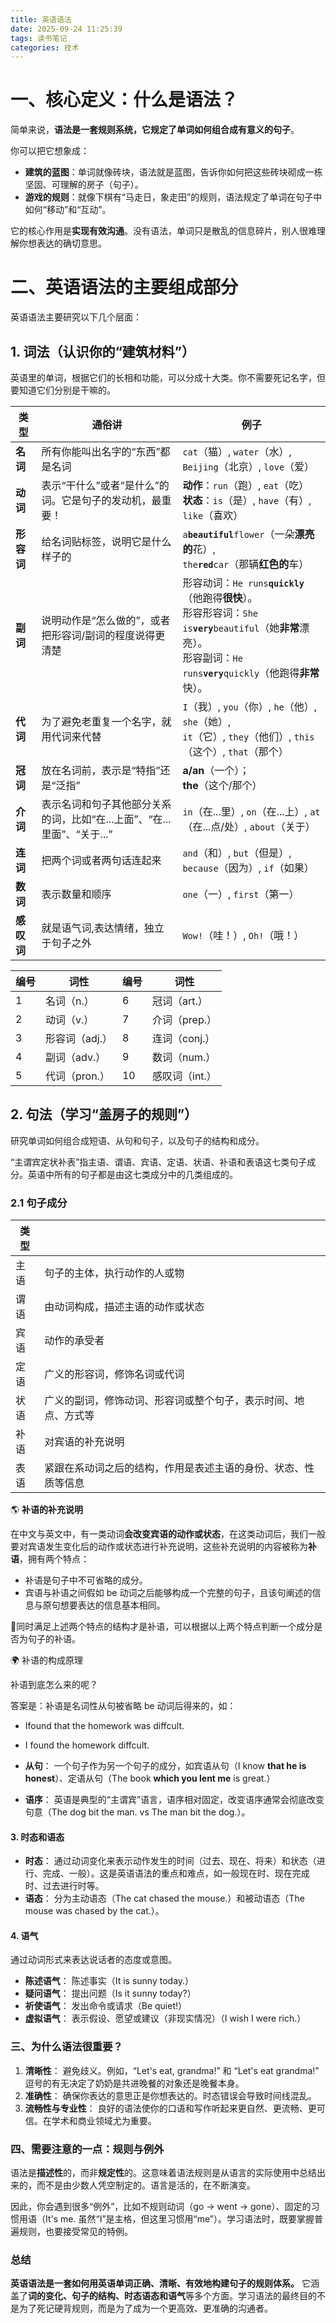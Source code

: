 ```yaml
---
title: 英语语法
date: 2025-09-24 11:25:39
tags: 读书笔记
categories: 技术
---
```


# 一、核心定义：什么是语法？

简单来说，**语法是一套规则系统，它规定了单词如何组合成有意义的句子**。

你可以把它想象成：

- **建筑的蓝图**：单词就像砖块，语法就是蓝图，告诉你如何把这些砖块砌成一栋坚固、可理解的房子（句子）。
- **游戏的规则**：就像下棋有“马走日，象走田”的规则，语法规定了单词在句子中如何“移动”和“互动”。

它的核心作用是**实现有效沟通**。没有语法，单词只是散乱的信息碎片，别人很难理解你想表达的确切意思。



<!--more-->



# 二、英语语法的主要组成部分

英语语法主要研究以下几个层面：

## 1. 词法（认识你的“建筑材料”）

英语里的单词，根据它们的长相和功能，可以分成十大类。你不需要死记名字，但要知道它们分别是干嘛的。


| 类型       | **通俗讲**                                                   | 例子                                                         |
| ---------- | ------------------------------------------------------------ | ------------------------------------------------------------ |
| **名词**   | 所有你能叫出名字的“东西”都是名词                             | `cat`（猫）, `water`（水）, `Beijing`（北京）, `love`（爱）  |
| **动词**   | 表示“干什么”或者“是什么”的词。它是句子的发动机，最重要！     | **动作**：`run`（跑）, `eat`（吃） <br />**状态**：`is`（是）, `have`（有）, `like`（喜欢） |
| **形容词** | 给名词贴标签，说明它是什么样子的                             | `a`**`beautiful`**`flower`（一朵**漂亮的**花）, <br />`the`**`red`**`car`（那辆**红色的**车） |
| **副词**   | 说明动作是“怎么做的”，或者把形容词/副词的程度说得更清楚      | 形容动词：`He runs`**`quickly`**（他跑得**很快**）。 <br />形容形容词：`She is`**`very`**`beautiful`（她**非常**漂亮）。 <br />形容副词：`He runs`**`very`**`quickly`（他跑得**非常**快）。 |
| **代词**   | 为了避免老重复一个名字，就用代词来代替                       | `I`（我）, `you`（你）, `he`（他）, `she`（她）, <br />`it`（它）, `they`（他们）, `this`（这个）, `that`（那个） |
| **冠词**   | 放在名词前，表示是“特指”还是“泛指”                           | **a/an**（一个）；<br />**the**（这个/那个）                 |
| **介词**   | 表示名词和句子其他部分关系的词，比如“在...上面”、“在...里面”、“关于...” | `in`（在...里）, `on`（在...上）, `at`（在...点/处）, `about`（关于） |
| **连词**   | 把两个词或者两句话连起来                                     | `and`（和）, `but`（但是）, `because`（因为）, `if`（如果）  |
| **数词**   | 表示数量和顺序                                               | `one`（一）, `first`（第一）                                 |
| **感叹词** | 就是语气词,表达情绪，独立于句子之外                          | `Wow!`（哇！）, `Oh!`（哦！）                                |

| 编号 | 词性           | 编号 | 词性           |
| ---- | -------------- | ---- | -------------- |
| 1    | 名词（n.）     | 6    | 冠词（art.）   |
| 2    | 动词（v.）     | 7    | 介词（prep.）  |
| 3    | 形容词（adj.） | 8    | 连词（conj.）  |
| 4    | 副词（adv.）   | 9    | 数词（num.）   |
| 5    | 代词（pron.）  | 10   | 感叹词（int.） |



## 2. 句法（学习“盖房子的规则”）

研究单词如何组合成短语、从句和句子，以及句子的结构和成分。

“主谓宾定状补表”指主语、谓语、宾语、定语、状语、补语和表语这七类句子成分。英语中所有的句子都是由这七类成分中的几类组成的。

### 2.1 句子成分

| 类型 |                                                              |
| ---- | ------------------------------------------------------------ |
| 主语 | 句子的主体，执行动作的人或物                                 |
| 谓语 | 由动词构成，描述主语的动作或状态                             |
| 宾语 | 动作的承受者                                                 |
| 定语 | 广义的形容词，修饰名词或代词                                 |
| 状语 | 广义的副词，修饰动词、形容词或整个句子，表示时间、地点、方式等 |
| 补语 | 对宾语的补充说明                                             |
| 表语 | 紧跟在系动词之后的结构，作用是表述主语的身份、状态、性质等信息 |



🌎 **补语的补充说明**

在中文与英文中，有一类动词**会改变宾语的动作或状态**，在这类动词后，我们一般要对宾语发生变化后的动作或状态进行补充说明，这些补充说明的内容被称为**补语**，拥有两个特点：

- 补语是句子中不可省略的成分。
- 宾语与补语之间假如 be 动词之后能够构成一个完整的句子，且该句阐述的信息与原句想要表达的信息基本相同。

🌟同时满足上述两个特点的结构才是补语，可以根据以上两个特点判断一个成分是否为句子的补语。



🌍 补语的构成原理

补语到底怎么来的呢？

答案是：补语是名词性从句被省略 be 动词后得来的，如：

- Ifound that the homework was diffcult.
- I found the homework diffcult.

















- **从句**： 一个句子作为另一个句子的成分，如宾语从句（I know **that he is honest**）、定语从句（The book **which you lent me** is great.）

- **语序**： 英语是典型的“主谓宾”语言，语序相对固定，改变语序通常会彻底改变句意（The dog bit the man. vs The man bit the dog.）。

#### 3. 时态和语态

- **时态**： 通过动词变化来表示动作发生的时间（过去、现在、将来）和状态（进行、完成、一般）。这是英语语法的重点和难点，如一般现在时、现在完成时、过去进行时等。
- **语态**： 分为主动语态（The cat chased the mouse.）和被动语态（The mouse was chased by the cat.）。

#### 4. 语气

通过动词形式来表达说话者的态度或意图。

- **陈述语气**： 陈述事实（It is sunny today.）
- **疑问语气**： 提出问题（Is it sunny today?）
- **祈使语气**： 发出命令或请求（Be quiet!）
- **虚拟语气**： 表示假设、愿望或建议（非现实情况）（I wish I were rich.）



### 三、为什么语法很重要？

1. **清晰性**： 避免歧义。例如，“Let's eat, grandma!” 和 “Let's eat grandma!” 逗号的有无决定了奶奶是共进晚餐的对象还是晚餐本身。
2. **准确性**： 确保你表达的意思正是你想表达的。时态错误会导致时间线混乱。
3. **流畅性与专业性**： 良好的语法使你的口语和写作听起来更自然、更流畅、更可信。在学术和商业领域尤为重要。



### 四、需要注意的一点：规则与例外

语法是**描述性**的，而非**规定性**的。这意味着语法规则是从语言的实际使用中总结出来的，而不是由少数人凭空制定的。语言是活的，在不断演变。

因此，你会遇到很多“例外”，比如不规则动词（go -> went -> gone）、固定的习惯用语（It's me. 虽然“I”是主格，但这里习惯用“me”）。学习语法时，既要掌握普遍规则，也要接受常见的特例。



### 总结

**英语语法是一套如何用英语单词正确、清晰、有效地构建句子的规则体系。** 它涵盖了**词的变化、句子的结构、时态语态和语气**等多个方面。学习语法的最终目的不是为了死记硬背规则，而是为了成为一个更高效、更准确的沟通者。